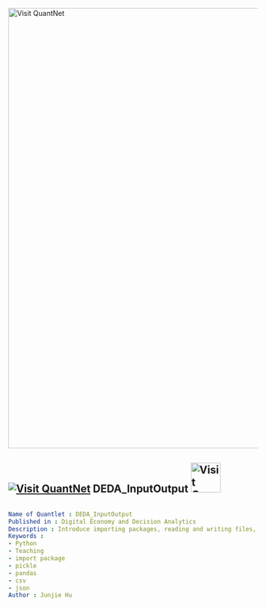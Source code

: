 [<img src="https://github.com/QuantLet/Styleguide-and-FAQ/blob/master/pictures/banner.png" width="888" alt="Visit QuantNet">](http://quantlet.de/)

## [<img src="https://github.com/QuantLet/Styleguide-and-FAQ/blob/master/pictures/qloqo.png" alt="Visit QuantNet">](http://quantlet.de/) **DEDA_InputOutput** [<img src="https://github.com/QuantLet/Styleguide-and-FAQ/blob/master/pictures/QN2.png" width="60" alt="Visit QuantNet 2.0">](http://quantlet.de/)

```yaml

Name of Quantlet : DEDA_InputOutput
Published in : Digital Economy and Decision Analytics
Description : Introduce importing packages, reading and writing files, using pandas to read and write structured data.
Keywords : 
- Python
- Teaching
- import package
- pickle
- pandas
- csv
- json
Author : Junjie Hu












```